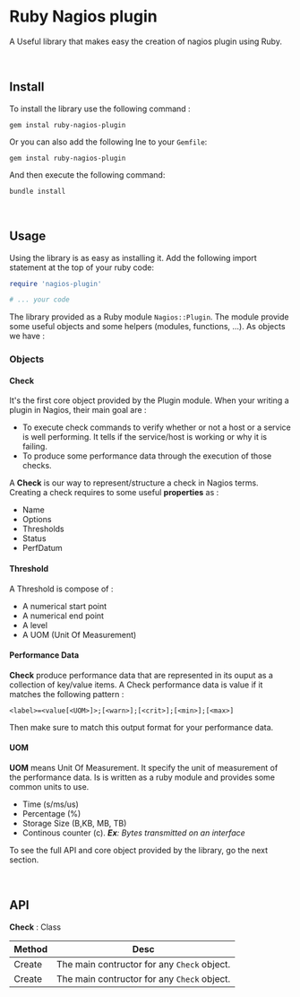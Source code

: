 # Ruby Nagios plugin

A Useful library that makes easy the creation of nagios plugin using Ruby.


<br>

## Install

To install the library use the following command :

```
gem instal ruby-nagios-plugin
```

Or you can also add the following lne to your `Gemfile`:
```
gem instal ruby-nagios-plugin
````

And then execute the following command:

```
bundle install
```


<br>

## Usage

Using the library is as easy as installing it. Add the following import statement at the top of your ruby code:

```ruby
require 'nagios-plugin'

# ... your code

```

The library provided as a Ruby module `Nagios::Plugin`. The module provide some useful objects and some helpers (modules, functions, ...). As objects we have : 

### Objects

#### Check

It's the first core object provided by the Plugin module. When your writing a plugin in Nagios, their main goal are : 
* To execute check commands to verify whether or not a host or a service is well performing. It tells if the service/host is working or why it is failing.
* To produce some performance data through the execution of those checks.

A **Check** is our way to represent/structure a check in Nagios terms. Creating a check requires to some useful  **properties** as : 
* Name
* Options
* Thresholds
* Status
* PerfDatum


#### Threshold 

A Threshold is compose of :
* A numerical start point
* A numerical end point
* A level
* A UOM (Unit Of Measurement)

#### Performance Data

**Check** produce performance data that are represented in its ouput as a collection of key/value items. A Check performance data is value if it matches the following pattern : 
```
<label>=<value[<UOM>]>;[<warn>];[<crit>];[<min>];[<max>]
```
Then make sure to match this output format for your performance data.

#### UOM 
**UOM** means Unit Of Measurement. It specify the unit of measurement of the performance data. Is is written as a ruby module and provides some common units to use.

* Time (s/ms/us)
* Percentage (%)
* Storage Size (B,KB, MB, TB)
* Continous counter (c). ***Ex**:  Bytes transmitted on an interface*



To see the full API and core object provided by the library, go the next section.

<br>

## API

**Check** : Class

Method  | Desc 
------- | ---- 
Create  | The main contructor for any `Check` object.
Create  | The main contructor for any `Check` object.
